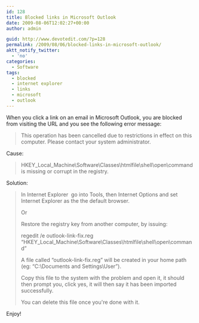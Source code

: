 ```yaml
---
id: 128
title: Blocked links in Microsoft Outlook
date: 2009-08-06T12:02:27+00:00
author: admin

guid: http://www.devotedit.com/?p=128
permalink: /2009/08/06/blocked-links-in-microsoft-outlook/
aktt_notify_twitter:
  - 'no'
categories:
  - Software
tags:
  - blocked
  - internet explorer
  - links
  - microsoft
  - outlook
---
```

When you click a link on an email in Microsoft Outlook, you are blocked from visiting the URL and you see the following error message:

> This operation has been cancelled due to restrictions in effect on this computer. Please contact your system administrator.

<!--more-->Cause:

> HKEY\_Local\_Machine\Software\Classes\htmlfile\shell\open\command is missing or corrupt in the registry.

Solution:

> In Internet Explorer  go into Tools, then Internet Options and set Internet Explorer as the the default browser.
> 
> Or
> 
> Restore the registry key from another computer, by issuing:
> 
> regedit /e outlook-link-fix.reg &#8220;HKEY\_Local\_Machine\Software\Classes\htmlfile\shell\open\command&#8221;
> 
> A file called &#8220;outlook-link-fix.reg&#8221; will be created in your home path (eg: &#8220;C:\Documents and Settings\User&#8221;).
> 
> Copy this file to the system with the problem and open it, it should then prompt you, click yes, it will then say it has been imported successfully.
> 
> You can delete this file once you're done with it.

Enjoy!
